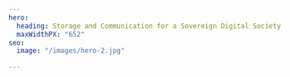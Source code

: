 ```yaml
---
hero:
  heading: Storage and Communication for a Sovereign Digital Society
  maxWidthPX: "652"
seo:
  image: "/images/hero-2.jpg"

---
```

